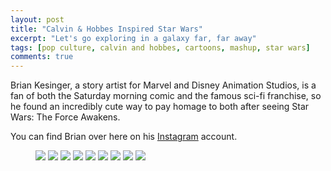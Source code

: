 ```yaml
---
layout: post
title: "Calvin & Hobbes Inspired Star Wars"
excerpt: "Let's go exploring in a galaxy far, far away"
tags: [pop culture, calvin and hobbes, cartoons, mashup, star wars]
comments: true
---
```

Brian Kesinger, a story artist for Marvel and Disney Animation Studios, is a fan of both the Saturday morning comic and the famous sci-fi franchise, so he found an incredibly cute way to pay homage to both after seeing Star Wars: The Force Awakens. 

You can find Brian over here on his [Instagram](https://www.instagram.com/briankesinger/) account.

<figure>
	<img src="/images/posts/2016/starwars-1.jpg">
	<img src="/images/posts/2016/starwars-2.jpg">
	<img src="/images/posts/2016/starwars-3.jpg">
	<img src="/images/posts/2016/starwars-4.jpg">
	<img src="/images/posts/2016/starwars-5.jpg">
	<img src="/images/posts/2016/starwars-6.jpg">
	<img src="/images/posts/2016/starwars-7.jpg">
	<img src="/images/posts/2016/starwars-8.jpg">
	<img src="/images/posts/2016/starwars-9.jpg">
</figure>
